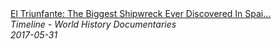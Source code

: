<!--2024-07-21 00:18:13-->
<div class="yb">
  <a class="nodecor" href="/index.html?istoriya/el_triunfante_the_biggest_shipwreck_ever_discovered_in_spain_triunfante_timeline">
    <img class="preview" data-videoid="oZUfkWau6zE" src="https://i.ytimg.com/vi/oZUfkWau6zE/hqdefault.jpg" align="middle" alt="">
  </a>
  <div class="inlbl text">
    <a class="nodecor" href="/index.html?istoriya/el_triunfante_the_biggest_shipwreck_ever_discovered_in_spain_triunfante_timeline">El Triunfante: The Biggest Shipwreck Ever Discovered In Spai...</a><br>
    <i class="smaller2">Timeline - World History Documentaries</i><br>
    <i class="smaller3">2017-05-31</i>
  </div>
</div>
